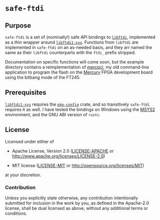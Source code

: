 # `safe-ftdi`

## Purpose

`safe-ftdi` is a set of (nominally!) safe API bindings to
[`libftdi`](https://www.intra2net.com/en/developer/libftdi/), implemented
as a thin wrapper around
[`libftdi1-sys`](https://github.com/tanriol/libftdi1-sys). Functions from
`libftdi` are implemented in `safe-ftdi` on an as-needed basis, and they
arr named the same as their `libftdi` counterparts with the `ftdi_` prefix
stripped.

Documentation on specific functions will come soon, but the example
directory contains a reimplementation of
[mercpcl](https://github.com/cr1901/mercpcl), my old command-line
application to program the flash on the
[Mercury](https://www.micro-nova.com/mercury/)
FPGA development board using the bitbang mode of the FT245.

## Prerequisites

[`libftdi1-sys`](https://github.com/tanriol/libftdi1-sys) requires the
[`pkg-config`](https://crates.io/crates/pkg-config) crate, and so
transitively `safe-ftdi` requires it as well. I have tested the bindings
on Windows using the [MSYS2](https://www.msys2.org) environment, and
the GNU ABI version of `rustc`.

## License

Licensed under either of

* Apache License, Version 2.0 ([LICENSE-APACHE](LICENSE-APACHE) or
  http://www.apache.org/licenses/LICENSE-2.0)

* MIT license ([LICENSE-MIT](LICENSE-MIT) or
  http://opensource.org/licenses/MIT)

at your discretion.

### Contribution

Unless you explicitly state otherwise, any contribution intentionally
submitted for inclusion in the work by you, as defined in the Apache-2.0
license, shall be dual licensed as above, without any additional terms or
conditions.
